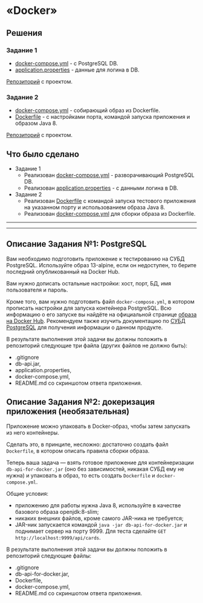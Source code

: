 # «Docker»

## Решения
### Задание 1
 * <a href="https://github.com/Nephedov/8.1.Automated-Testing/blob/main/docker-compose.yml">docker-compose.yml</a> - с PostgreSQL DB.
 * <a href="https://github.com/Nephedov/8.1.Automated-Testing/blob/main/application.properties">application.properties</a> - данные для логина в DB.

<a href="https://github.com/Nephedov/8.1.Automated-Testing">Репозиторий</a> с проектом.
### Задание 2
 * <a href="https://github.com/Nephedov/8.2.Automated-Testing/blob/main/docker-compose.yml">docker-compose.yml</a> - собирающий образ из Dockerfile.
 * <a href="https://github.com/Nephedov/8.2.Automated-Testing/blob/main/Dockerfile">Dockerfile</a> - с настройками порта, командой запуска приложения и образом Java 8.

<a href="https://github.com/Nephedov/8.2.Automated-Testing">Репозиторий</a> с проектом.
## Что было сделано
* Задание 1
  * Реализован <a href="https://github.com/Nephedov/8.1.Automated-Testing/blob/main/docker-compose.yml">docker-compose.yml</a> - разворачивающий PostgreSQL DB.
  * Реализован <a href="https://github.com/Nephedov/8.1.Automated-Testing/blob/main/application.properties">application.properties</a> - с данными логина в DB.
* Задание 2
  * Реализован <a href="https://github.com/Nephedov/8.2.Automated-Testing/blob/main/Dockerfile">Dockerfile</a> с командой запуска тестового приложения на указанном порту и использованием образа Java 8.
  * Реализован <a href="https://github.com/Nephedov/8.2.Automated-Testing/blob/main/docker-compose.yml">docker-compose.yml</a> для сборки образа из Dockerfile.

 
---
---


## Описание Задания №1: PostgreSQL

Вам необходимо подготовить приложение к тестированию на СУБД PostgreSQL. Используйте образ 13-alpine, если он недоступен, то берите последний опубликованный на Docker Hub.

Вам нужно дописать остальные настройки: хост, порт, БД, имя пользователя и пароль.         

Кроме того, вам нужно подготовить файл `docker-compose.yml`, в котором прописать настройки для запуска контейнера PostgreSQL. Всю информацию о его запуске вы найдёте на официальной странице [образа на Docker Hub](https://hub.docker.com/_/postgres). Рекомендуем также изучить документацию по [СУБД PostgreSQL](https://www.postgresql.org/docs/12/index.html) для получения информации о данном продукте. 


В результате выполнения этой задачи вы должны положить в репозиторий следующие три файла (других файлов не должно быть):
* .gitignore
* db-api.jar,
* application.properties,
* docker-compose.yml,
* README.md со скриншотом ответа приложения.

## Описание Задания №2: докеризация приложения (необязательная)

Приложение можно упаковать в Docker-образ, чтобы затем запускать из него контейнеры.

Сделать это, в принципе, несложно: достаточно создать файл `Dockerfile`, в котором описать правила сборки образа.   

Теперь ваша задача — взять готовое приложение для контейнеризации `db-api-for-docker.jar` (оно без зависимостей, никакая СУБД ему не нужна) и упаковать в образ, то есть создать `Dockerfile` и `docker-compose.yml`.

Общие условия:
* приложению для работы нужна Java 8, используйте в качестве базового образа openjdk:8-slim;
* никаких внешних файлов, кроме самого JAR-ника не требуется;
* JAR-ник запускается командой `java -jar db-api-for-docker.jar` и поднимает сервер на порту 9999. Для теста сделайте `GET http://localhost:9999/api/cards`.

В результате выполнения этой задачи вы должны положить в репозиторий следующие файлы:
* .gitignore
* db-api-for-docker.jar,
* Dockerfile,
* docker-compose.yml,
* README.md со скриншотом ответа приложения.
